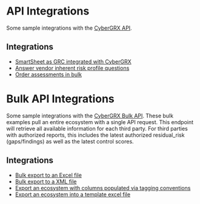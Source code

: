 # API Integrations
Some sample integrations with the [CyberGRX API](https://api.cybergrx.com/v1/swagger/).

## Integrations
- [SmartSheet as GRC integrated with CyberGRX](./smart_sheet_sync/README.md)
- [Answer vendor inherent risk profile questions](./answer_profile_questions/README.md)
- [Order assessments in bulk](./order_assessments/README.md)

# Bulk API Integrations
Some sample integrations with the [CyberGRX Bulk API](https://api.cybergrx.com/bulk-v1/swagger/).  These bulk examples pull an entire ecosystem with a single API request.  This endpoint will retrieve all available information for each third party.  For third parties with authorized reports, this includes the latest authorized residual_risk (gaps/findings) as well as the latest control scores.

## Integrations
- [Bulk export to an Excel file](./bulk_excel_export/README.md)
- [Bulk export to a XML file](./bulk_xml_export/README.md)
- [Export an ecosystem with columns populated via tagging conventions](./excel_export_mapped_tags/README.md)
- [Export an ecosystem into a template excel file](./control_mapping_framework/README.md)
